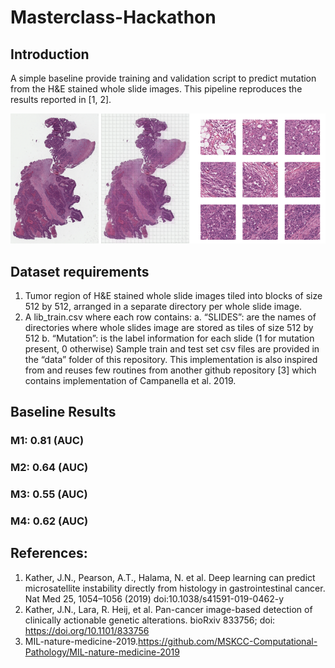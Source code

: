 # Masterclass-Hackathon

## Introduction
A simple baseline provide training and validation script to predict mutation from the H&E stained whole slide images. This pipeline reproduces the results reported in [1, 2].

![](/fig/fig.png)
 
## Dataset requirements
1.	Tumor region of H&E stained whole slide images tiled into blocks of size 512 by 512, arranged in a separate directory per whole slide image.
2.	A lib_train.csv where each row contains: 
a.	“SLIDES”: are the names of directories where whole slides image are stored as tiles of size 512 by 512
b.	“Mutation”: is the label information for each slide (1 for mutation present, 0 otherwise)
Sample train and test set csv  files are provided in the “data” folder of this repository.
This implementation is also inspired from and reuses few routines from another github repository [3] which contains implementation of Campanella et al. 2019. 

## Baseline Results

### M1: 0.81 (AUC)
### M2: 0.64 (AUC)
### M3: 0.55 (AUC)
### M4: 0.62 (AUC)


## References:
1.	Kather, J.N., Pearson, A.T., Halama, N. et al. Deep learning can predict microsatellite instability directly from histology in gastrointestinal cancer. Nat Med 25, 1054–1056 (2019) doi:10.1038/s41591-019-0462-y
2.	Kather, J.N., Lara, R. Heij, et al. Pan-cancer image-based detection of clinically actionable genetic alterations. bioRxiv 833756; doi: https://doi.org/10.1101/833756
3.	MIL-nature-medicine-2019.https://github.com/MSKCC-Computational-Pathology/MIL-nature-medicine-2019

